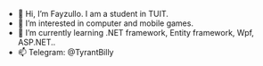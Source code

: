 - 👋 Hi, I’m Fayzullo. I am a student in TUIT.
- 👀 I’m interested in computer and mobile games.
- 🌱 I’m currently learning .NET framework, Entity framework, Wpf, ASP.NET..
- 📫 Telegram: @TyrantBilly

<!---
MacTavish27/MacTavish27 is a ✨ special ✨ repository because its `README.md` (this file) appears on your GitHub profile.
You can click the Preview link to take a look at your changes.
--->
